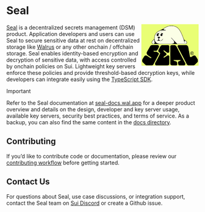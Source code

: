# Seal

<a href="https://seal.mystenlabs.com"><img alt="Seal logo" src="media/seal_logo.png" align="right" width="150" /></a>

[Seal](https://seal.mystenlabs.com/) is a decentralized secrets management (DSM) product. Application developers and users can use Seal to secure sensitive data at rest on decentralized storage like [Walrus](https://docs.wal.app/) or any other onchain / offchain storage. Seal enables identity-based encryption and decryption of sensitive data, with access controlled by onchain policies on Sui. Lightweight key servers enforce these policies and provide threshold-based decryption keys, while developers can integrate easily using the [TypeScript SDK](https://www.npmjs.com/package/@mysten/seal).

> [!IMPORTANT]
> Refer to the Seal documentation at [seal-docs.wal.app](https://seal-docs.wal.app) for a deeper product overview and details on the design, developer and key server usage, available key servers, security best practices, and terms of service. As a backup, you can also find the same content in the [docs directory](./docs/).

## Contributing

If you’d like to contribute code or documentation, please review our [contributing workflow](./CONTRIBUTING.md) before getting started.

## Contact Us

For questions about Seal, use case discussions, or integration support, contact the Seal team on [Sui Discord](https://discord.com/channels/916379725201563759/1356767654265880586) or create a Github issue.

